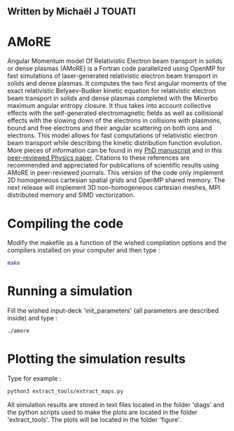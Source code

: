 ## Written by Michaël J TOUATI

# AMoRE

Angular Momentum model Of Relativistic Electron beam transport in solids or dense plasmas (AMoRE) is a Fortran code parallelized using OpenMP for fast simulations of laser-generated relativistic electron beam transport in solids and dense plasmas. It computes the two first angular moments of the exact relativistic Belyaev-Budker kinetic equation for relativistic electron beam transport in solids and dense plasmas completed with the Minerbo maximum angular entropy closure. It thus takes into account collective effects with the self-generated electromagnetic fields as well as collisional effects with the slowing down of the electrons in collisions with plasmons, bound and free electrons and their angular scattering on both ions and electrons. This model allows for fast computations of relativistic electron beam transport while describing the kinetic distribution function evolution. More pieces of information can be found in my [PhD manuscript](https://tel.archives-ouvertes.fr/tel-01238782/document) and in this [peer-reviewed Physics paper](https://iopscience.iop.org/article/10.1088/1367-2630/16/7/073014/pdf). Citations to these references are recommended and appreciated for publications of scientific results using AMoRE in peer-reviewed journals. This version of the code only implement 2D homogeneous cartesian spatial grids and OpenMP shared memory. 
The next release will implement 3D non-homogeneous cartesian meshes, MPI distributed memory and SIMD vectorization.

# Compiling the code

Modify the makefile as a function of the wished compilation options and the compilers installed on your computer and then type :
```sh
make
```

# Running a simulation

Fill the wished input-deck 'init_parameters' (all parameters are described inside) and type :
```sh
./amore
```
# Plotting the simulation results

Type for example :
```sh
python3 extract_tools/extract_maps.py
```
All simulation results are stored in text files located in the folder 'diags' and the python scripts used to make the plots are located in the folder 'extract_tools'.
The plots will be located in the folder 'figure'.
